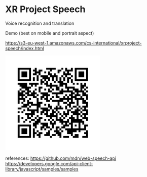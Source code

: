 
# XR Project Speech

Voice recognition and translation

Demo (best on mobile and portrait aspect)

https://s3-eu-west-1.amazonaws.com/cs-international/xrproject-speech/index.html

![Scan to view](frame.png)


references:
https://github.com/mdn/web-speech-api
https://developers.google.com/api-client-library/javascript/samples/samples
